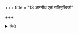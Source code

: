 +++
title = "13 आग्नीध्र एतां रात्रिमृत्विजो"

+++

<details><summary>थिते</summary>

आग्नीध्र एतां रात्रिमृत्विजो वसन्ति १३
</details>
